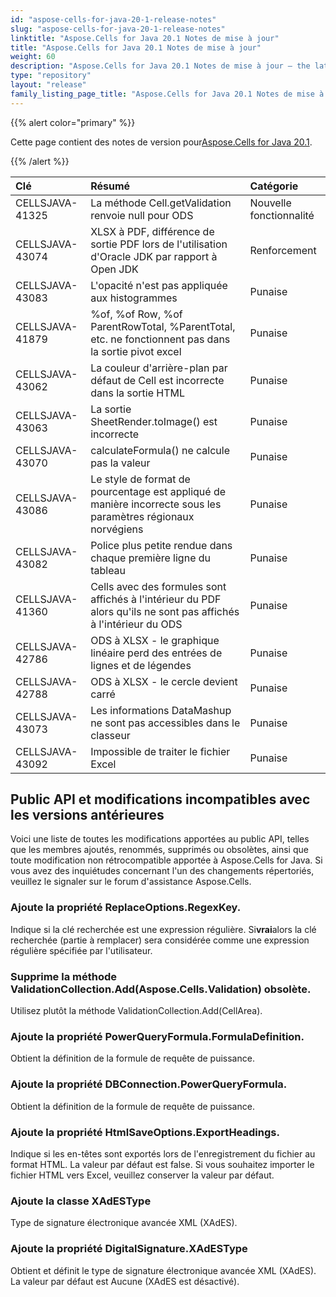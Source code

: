 ```yaml
---
id: "aspose-cells-for-java-20-1-release-notes"
slug: "aspose-cells-for-java-20-1-release-notes"
linktitle: "Aspose.Cells for Java 20.1 Notes de mise à jour"
title: "Aspose.Cells for Java 20.1 Notes de mise à jour"
weight: 60
description: "Aspose.Cells for Java 20.1 Notes de mise à jour – the latest updates and fixes."
type: "repository"
layout: "release"
family_listing_page_title: "Aspose.Cells for Java 20.1 Notes de mise à jour"
---
```

{{% alert color="primary" %}}

 Cette page contient des notes de version pour[Aspose.Cells for Java 20.1](https://releases.aspose.com/cells/java/new-releases/aspose.cells-for-java-20.1/).

{{% /alert %}}

|**Clé**|**Résumé**|**Catégorie**|
|:- |:- |:- |
|CELLSJAVA-41325|La méthode Cell.getValidation renvoie null pour ODS|Nouvelle fonctionnalité|
|CELLSJAVA-43074|XLSX à PDF, différence de sortie PDF lors de l'utilisation d'Oracle JDK par rapport à Open JDK|Renforcement|
|CELLSJAVA-43083|L'opacité n'est pas appliquée aux histogrammes|Punaise|
|CELLSJAVA-41879|%of, %of Row, %of ParentRowTotal, %ParentTotal, etc. ne fonctionnent pas dans la sortie pivot excel|Punaise|
|CELLSJAVA-43062|La couleur d'arrière-plan par défaut de Cell est incorrecte dans la sortie HTML|Punaise|
|CELLSJAVA-43063|La sortie SheetRender.toImage() est incorrecte|Punaise|
|CELLSJAVA-43070|calculateFormula() ne calcule pas la valeur|Punaise|
|CELLSJAVA-43086|Le style de format de pourcentage est appliqué de manière incorrecte sous les paramètres régionaux norvégiens|Punaise|
|CELLSJAVA-43082|Police plus petite rendue dans chaque première ligne du tableau|Punaise|
|CELLSJAVA-41360|Cells avec des formules sont affichés à l'intérieur du PDF alors qu'ils ne sont pas affichés à l'intérieur du ODS|Punaise|
|CELLSJAVA-42786|ODS à XLSX - le graphique linéaire perd des entrées de lignes et de légendes|Punaise|
|CELLSJAVA-42788|ODS à XLSX - le cercle devient carré|Punaise|
|CELLSJAVA-43073|Les informations DataMashup ne sont pas accessibles dans le classeur|Punaise|
|CELLSJAVA-43092|Impossible de traiter le fichier Excel|Punaise|

## **Public API et modifications incompatibles avec les versions antérieures**
Voici une liste de toutes les modifications apportées au public API, telles que les membres ajoutés, renommés, supprimés ou obsolètes, ainsi que toute modification non rétrocompatible apportée à Aspose.Cells for Java. Si vous avez des inquiétudes concernant l'un des changements répertoriés, veuillez le signaler sur le forum d'assistance Aspose.Cells.
### **Ajoute la propriété ReplaceOptions.RegexKey.**
 Indique si la clé recherchée est une expression régulière. Si**vrai**alors la clé recherchée (partie à remplacer) sera considérée comme une expression régulière spécifiée par l'utilisateur.
### **Supprime la méthode ValidationCollection.Add(Aspose.Cells.Validation) obsolète.**
Utilisez plutôt la méthode ValidationCollection.Add(CellArea).
### **Ajoute la propriété PowerQueryFormula.FormulaDefinition.**
Obtient la définition de la formule de requête de puissance.
### **Ajoute la propriété DBConnection.PowerQueryFormula.**
Obtient la définition de la formule de requête de puissance.
### **Ajoute la propriété HtmlSaveOptions.ExportHeadings.**
Indique si les en-têtes sont exportés lors de l'enregistrement du fichier au format HTML. La valeur par défaut est false. Si vous souhaitez importer le fichier HTML vers Excel, veuillez conserver la valeur par défaut.
### **Ajoute la classe XAdESType**
Type de signature électronique avancée XML (XAdES).
### **Ajoute la propriété DigitalSignature.XAdESType**
Obtient et définit le type de signature électronique avancée XML (XAdES). La valeur par défaut est Aucune (XAdES est désactivé).
